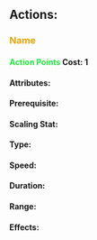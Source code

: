 ## Actions:
### <span style="font-weight:bold;color:rgb(240, 164, 0)">Name</span>

#### <span style="font-weight:bold;color:rgb(33, 235, 60)">Action Points</span> Cost: 1
#### Attributes:
#### Prerequisite: 
#### Scaling Stat:
#### Type:
#### Speed:
#### Duration:
#### Range:
#### Effects:
